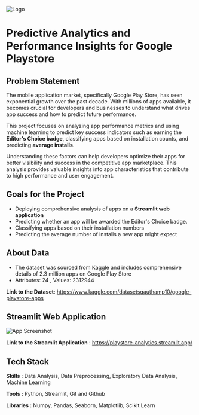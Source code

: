 
![Logo](https://play.google.com/intl/en_us/badges/images/generic/en_badge_web_generic.png)


# Predictive Analytics and Performance Insights for Google Playstore

## Problem Statement

The mobile application market, specifically Google Play Store, has seen exponential growth over the past decade. With millions of apps available, it becomes crucial for developers and 
businesses to understand what drives app success and how to predict future performance. 

This project focuses on analyzing app performance metrics and using machine learning to 
predict key success indicators such as earning the **Editor's Choice badge**, classifying apps 
based on installation counts, and predicting **average installs**.

Understanding these factors can help developers optimize their apps for better visibility and 
success in the competitive app marketplace. This analysis provides valuable insights into app 
characteristics that contribute to high performance and user engagement.

## Goals for the Project

- Deploying comprehensive analysis of apps on a **Streamlit web application**
- Predicting whether an app will be awarded the Editor's Choice badge.
- Classifying apps based on their installation numbers
- Predicting the average number of installs a new app might expect

## About Data

 - The dataset was sourced from Kaggle and includes comprehensive details of 2.3 million apps on Google Play Store
 - Attributes: 24 , Values: 2312944

 **Link to the Dataset**: https://www.kaggle.com/datasetsgauthamp10/google-playstore-apps


## Streamlit Web Application

![App Screenshot](https://github.com/gajendrasharma-github/TMDB_Movie_Recommender_System/blob/master/Streamlit_app_image.jpeg?raw=true)


**Link to the Streamlit Application** : 
https://playstore-analytics.streamlit.app/
## Tech Stack

**Skills :** Data Analysis, Data Preprocessing, Exploratory Data Analysis, Machine Learning

**Tools :** Python, Streamlit, Git and Github

**Libraries :** Numpy, Pandas, Seaborn, Matplotlib, Scikit Learn

